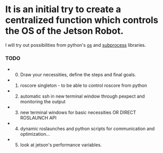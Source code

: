 # It is an initial try to create a centralized function which controls the OS of the Jetson Robot. #

I will try out possibilities from python's [os](https://docs.python.org/3.6/library/os.html) and [subprocess](https://docs.python.org/3/library/subprocess.html) libraries. 

### TODO ###

- 0. Draw your necessities, define the steps and final goals.
- 1. roscore singleton - to be able to control roscore from python
- 2. automatic ssh in new terminal window through pexpect and monitoring the output
- 3. new terminal windows for basic necessities OR DIRECT ROSLAUNCH API
- 4. dynamic roslaunches and python scripts for communication and optimization...
- 5. look at jetson's performance variables.